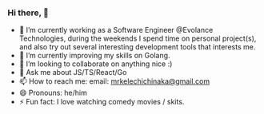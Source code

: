 ### Hi there, 👋

- 🔭 I’m currently working as a Software Engineer @Evolance Technologies, during the weekends I spend time on personal project(s), and also try out several interesting development tools that interests me.
- 🌱 I’m currently improving my skills on Golang.
- 👯 I’m looking to collaborate on anything nice :)
- 💬 Ask me about JS/TS/React/Go 
- 📫 How to reach me: email: mrkelechichinaka@gmail.com
- 😄 Pronouns: he/him
- ⚡ Fun fact: I love watching comedy movies / skits.
